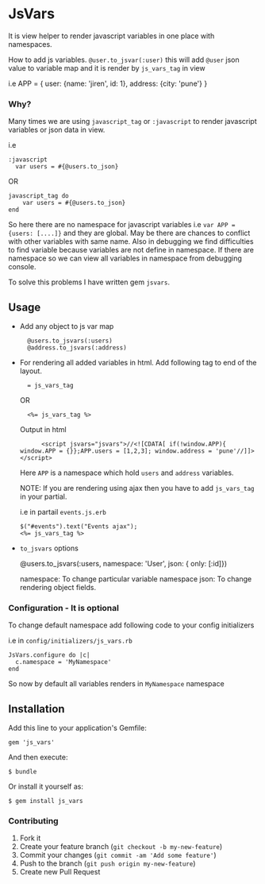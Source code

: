 # JsVars

It is view helper to render javascript variables in one place with namespaces. 

How to add js variables.  `@user.to_jsvar(:user)` this will add `@user` json value to variable map and it is render by `js_vars_tag` in view 

i.e
    APP = { user: {name: 'jiren', id: 1}, address: {city: 'pune'} }

### Why?

Many times we are using `javascript_tag` or `:javascript` to render javascript variables or json data in view.

i.e

  	:javascript
      var users = #{@users.to_json}  
    
  OR 
    
  	javascript_tag do
    	var users = #{@users.to_json} 
  	end  
  
So here there are no namespace for javascript variables i.e `var APP = {users: [....]}` and they are global. May be there are chances to conflict with other variables with same name. Also in debugging we find difficulties to find variable because variables are not define in namespace. If there are namespace so we can view all variables in namespace from debugging console.

To solve this problems I have written gem `jsvars`.

## Usage

- Add any object to js var map

  		@users.to_jsvars(:users)
     	@address.to_jsvars(:address)

- For rendering all added variables in html. Add following tag to end of the layout.
     
     	= js_vars_tag 
     
     OR
     
     	<%= js_vars_tag %>
    
     Output in html 

     		<script jsvars="jsvars">//<![CDATA[ if(!window.APP){ window.APP = {}};APP.users = [1,2,3]; window.address = 'pune'//]]></script>
     
 
  Here `APP` is a namespace which hold `users` and `address` variables. 

  NOTE: If you are rendering using ajax then you have to add `js_vars_tag` in your partial.

  i.e in partail `events.js.erb`
      
      $("#events").text("Events ajax");
      <%= js_vars_tag %>


- `to_jsvars` options
     
    @users.to_jsvars(:users, namespace: 'User', json: { only: [:id]})  

  namespace: To change particular variable namespace
  json: To change rendering object fields.

### Configuration - It is optional

  To change default namespace add following code to your config initializers
  
  i.e in `config/initializers/js_vars.rb`
 	
    JsVars.configure do |c|
      c.namespace = 'MyNamespace'
    end

  So now by default all variables renders in  `MyNamespace` namespace
  

## Installation

Add this line to your application's Gemfile:

    gem 'js_vars'

And then execute:

    $ bundle

Or install it yourself as:

    $ gem install js_vars

### Contributing

1. Fork it
2. Create your feature branch (`git checkout -b my-new-feature`)
3. Commit your changes (`git commit -am 'Add some feature'`)
4. Push to the branch (`git push origin my-new-feature`)
5. Create new Pull Request
